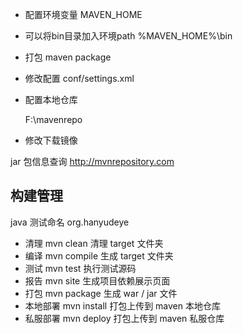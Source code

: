 - 配置环境变量  MAVEN_HOME
- 可以将bin目录加入环境path %MAVEN_HOME%\bin
- 打包 maven package

- 修改配置   conf/settings.xml
- 配置本地仓库 

  <localRepository>F:\mavenrepo</localRepository>

- 修改下载镜像


jar 包信息查询 http://mvnrepository.com


## 构建管理
java 测试命名 org.hanyudeye

- 清理 mvn clean 清理 target 文件夹
- 编译 mvn compile  生成 target 文件夹
- 测试 mvn test 执行测试源码
- 报告 mvn site 生成项目依赖展示页面
- 打包 mvn package 生成 war / jar 文件
- 本地部署 mvn install  打包上传到 maven 本地仓库
- 私服部署 mvn deploy 打包上传到 maven 私服仓库